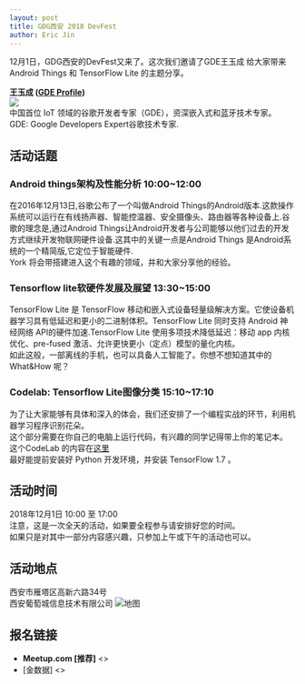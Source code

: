 ```yaml
---
layout: post
title: GDG西安 2018 DevFest
author: Eric Jin
---
```


12月1日，GDG西安的DevFest又来了。这次我们邀请了GDE王玉成 给大家带来Android Things 和 TensorFlow Lite 的主题分享。  

**王玉成 ([GDE Profile](https://developers.google.com/experts/people/york-wang))**  
![](http://otherfilestore.oss-cn-beijing.aliyuncs.com/WechatIMG278.png)  
中国首位 IoT 领域的谷歌开发者专家（GDE），资深嵌入式和蓝牙技术专家。  
GDE: Google Developers Expert谷歌技术专家.

## 活动话题

### Android things架构及性能分析   10:00~12:00

在2016年12月13日,谷歌公布了一个叫做Android Things的Android版本.这款操作系统可以运行在有线扬声器、智能控温器、安全摄像头、路由器等各种设备上.谷歌的理念是,通过Android Things让Android开发者与公司能够以他们过去的开发方式继续开发物联网硬件设备.这其中的关键一点是Android Things 是Android系统的一个精简版,它定位于智能硬件.   
York 将会带搭建进入这个有趣的领域，并和大家分享他的经验。

### Tensorflow lite软硬件发展及展望   13:30~15:00
TensorFlow Lite 是 TensorFlow 移动和嵌入式设备轻量级解决方案。它使设备机器学习具有低延迟和更小的二进制体积。TensorFlow Lite 同时支持 Android 神经网络 API的硬件加速.TensorFlow Lite 使用多项技术降低延迟：移动 app 内核优化、pre-fused 激活、允许更快更小（定点）模型的量化内核。  
如此这般，一部离线的手机，也可以具备人工智能了。你想不想知道其中的 What&How 呢？

### Codelab: Tensorflow Lite图像分类   15:10~17:10
为了让大家能够有具体和深入的体会，我们还安排了一个编程实战的环节，利用机器学习程序识别花朵。  
这个部分需要在你自己的电脑上运行代码，有兴趣的同学记得带上你的笔记本。  
这个CodeLab 的内容在[这里](https://codelabs.developers.google.com/codelabs/tensorflow-for-poets/)  
最好能提前安装好 Python 开发环境，并安装 TensorFlow 1.7 。


## 活动时间

2018年12月1日 10:00 至 17:00  
注意，这是一次全天的活动，如果要全程参与请安排好您的时间。  
如果只是对其中一部分内容感兴趣，只参加上午或下午的活动也可以。

## 活动地点
西安市雁塔区高新六路34号  
西安葡萄城信息技术有限公司
![地图](http://otherfilestore.oss-cn-beijing.aliyuncs.com/map_grapecity.png)  

## 报名链接
* **Meetup.com [推荐]** <>
* [金数据] <>
